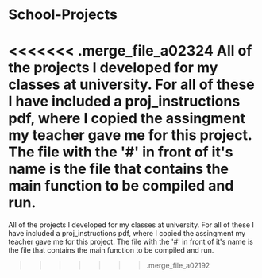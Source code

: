 # School-Projects
<<<<<<< .merge_file_a02324
All of the projects I developed for my classes at university. For all of these I have included a proj_instructions pdf, where I copied the assingment my teacher gave me for this project. The file with the '#' in front of it's name is the file that contains the main function to be compiled and run.
=======
All of the projects I developed for my classes at university.  For all of these I have included a proj_instructions pdf, where I copied the assingment my teacher gave me for this project.  The file with the '#' in front of it's name is the file that contains the main function to be compiled and run.
>>>>>>> .merge_file_a02192
